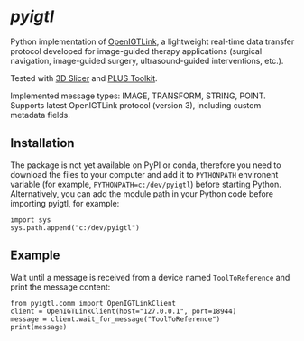 # *pyigtl*

Python implementation of [OpenIGTLink](http://openigtlink.org/), a lightweight real-time data transfer protocol developed for image-guided therapy applications (surgical navigation, image-guided surgery, ultrasound-guided interventions, etc.).

Tested with [3D Slicer](https://www.slicer.org) and [PLUS Toolkit](http://plustoolkit.org/).

Implemented message types: IMAGE, TRANSFORM, STRING, POINT. Supports latest OpenIGTLink protocol (version 3), including custom metadata fields.

## Installation

The package is not yet available on PyPI or conda, therefore you need to download the files to your computer and add it to `PYTHONPATH` environent variable (for example, `PYTHONPATH=c:/dev/pyigtl`) before starting Python. Alternatively, you can add the module path in your Python code before importing pyigtl, for example:

```
import sys
sys.path.append("c:/dev/pyigtl")
```

## Example

Wait until a message is received from a device named `ToolToReference` and print the message content:

```
from pyigtl.comm import OpenIGTLinkClient
client = OpenIGTLinkClient(host="127.0.0.1", port=18944)
message = client.wait_for_message("ToolToReference")
print(message)
```
